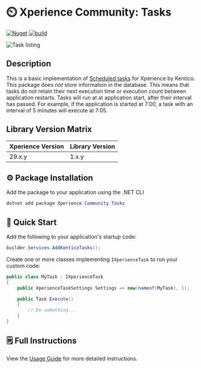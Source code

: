 # ⏲️ Xperience Community: Tasks

[![Nuget](https://img.shields.io/nuget/v/Xperience.Community.Tasks)](https://www.nuget.org/packages/Xperience.Community.Tasks#versions-body-tab)
[![build](https://github.com/kentico-ericd/xperience-community-tasks/actions/workflows/build.yml/badge.svg)](https://github.com/kentico-ericd/xperience-community-tasks/actions/workflows/build.yml)

![Task listing](/images/ui.png)

## Description

This is a basic implementation of [Scheduled tasks](https://docs.kentico.com/13/configuring-xperience/scheduling-tasks) for Xperience by Kentico. This package does _not_ store information in the database. This means that tasks do not retain their next execution time or execution count between application restarts. Tasks will run at at application start, after their interval has passed. For example, if the application is started at 7:00, a task with an interval of 5 minutes will execute at 7:05.

## Library Version Matrix

| Xperience Version | Library Version |
| ----------------- | --------------- |
| 29.x.y            | 1.x.y           |

## :gear: Package Installation

Add the package to your application using the .NET CLI

```powershell
dotnet add package Xperience.Community.Tasks
```

## 🚀 Quick Start

Add the following to your application's startup code:

```cs
builder.Services.AddKenticoTasks();
```

Create one or more classes implementing `IXperienceTask` to run your custom code:

```cs
public class MyTask : IXperienceTask
{
    public XperienceTaskSettings Settings => new(nameof(MyTask), 1);

    public Task Execute()
    {
        // Do something...
    }
}
```

## 🗒 Full Instructions

View the [Usage Guide](./docs/Usage-Guide.md) for more detailed instructions.
